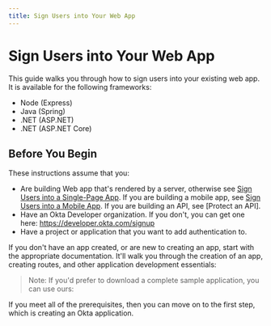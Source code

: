 ```yaml
---
title: Sign Users into Your Web App
---
```


# Sign Users into Your Web App

This guide walks you through how to sign users into your existing web app. It is available for the following frameworks:

* Node (Express)
* Java (Spring)
* .NET (ASP.NET)
* .NET (ASP.NET Core)

## Before You Begin
These instructions assume that you: 

* Are building Web app that's rendered by a server, otherwise see [Sign Users into a Single-Page App](sign-into-spa). If you are building a mobile app, see [Sign Users into a Mobile App](sign-into-mobile-app). If you are building an API, see [Protect an API].
* Have an Okta Developer organization. If you don't, you can get one here: <https://developer.okta.com/signup>
* Have a project or application that you want to add authentication to.

If you don't have an app created, or are new to creating an app, start with the appropriate documentation. It'll walk you through the creation of an app, creating routes, and other application development essentials:

<StackSelector snippet="create-app"/>

> Note: If you'd prefer to download a complete sample application, you can use ours:

<StackSelector snippet="samples"/>

If you meet all of the prerequisites, then you can move on to the first step, which is creating an Okta application.
